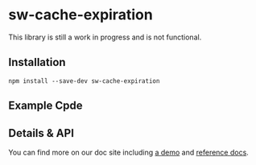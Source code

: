 # sw-cache-expiration

This library is still a work in progress and is not functional.

## Installation

`npm install --save-dev sw-cache-expiration`

## Example Cpde



## Details & API

You can find more on our doc site including
[a demo](https://googlechrome.github.io/sw-helpers/sw-cache-expiration/demo/) and
[reference docs](https://googlechrome.github.io/sw-helpers/sw-cache-expiration/).
